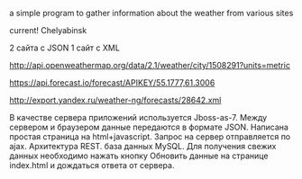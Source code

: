 a simple program to gather information about the weather from various sites

current! Chelyabinsk

2 сайта с JSON
1 сайт с XML

http://api.openweathermap.org/data/2.1/weather/city/1508291?units=metric

https://api.forecast.io/forecast/APIKEY/55.1777,61.3006

http://export.yandex.ru/weather-ng/forecasts/28642.xml

В качестве сервера приложений используется Jboss-as-7. Между сервером и браузером данные передаются в формате JSON. 
Написана простая страница на html+javascript. Запрос на сервер отправляется по ajax. Архитектура REST. база данных MySQL. 
Для получения свежих данных необходимо нажать кнопку Обновить данные на странице index.html и дождаться ответа от сервера.
